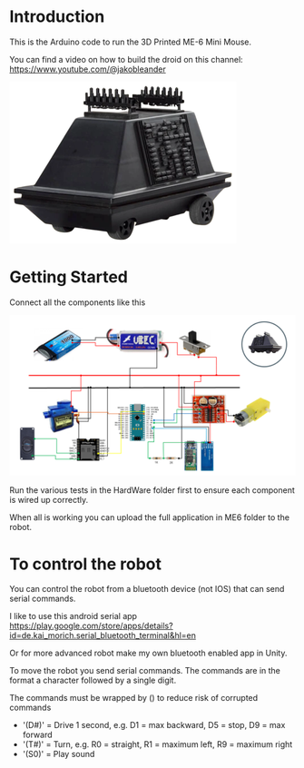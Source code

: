# Introduction 
This is the Arduino code to run the 3D Printed ME-6 Mini Mouse.

You can find a video on how to build the droid on this channel: https://www.youtube.com/@jakobleander

![image](media/me6.png)



# Getting Started
Connect all the components like this

![image](media/wiring.png)

Run the various tests in the HardWare folder first to ensure each component is wired up correctly.

When all is working you can upload the full application in ME6 folder to the robot.

# To control the robot
You can control the robot from a bluetooth device (not IOS) that can send serial commands.

I like to use this android serial app https://play.google.com/store/apps/details?id=de.kai_morich.serial_bluetooth_terminal&hl=en

Or for more advanced robot make my own bluetooth enabled app in Unity.

To move the robot you send serial commands. The commands are in the format a character followed by a single digit.

The commands must be wrapped by () to reduce risk of corrupted commands
- '(D#)' = Drive 1 second, e.g. D1 = max backward, D5 = stop, D9 = max forward
- '(T#)' = Turn, e.g. R0 = straight, R1 = maximum left, R9 = maximum right
- '(S0)' = Play sound